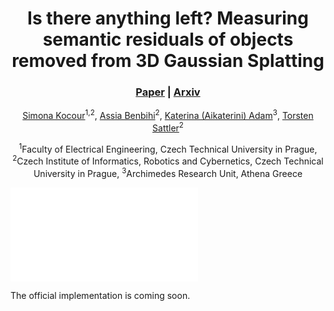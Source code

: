 <div align="center">

# Is there anything left? Measuring semantic residuals of objects removed from 3D Gaussian Splatting

<h3>
  <a href="https://arxiv.org/"><strong>Paper</strong></a> | 
  <a href="https://arxiv.org/"><strong>Arxiv</strong></a> 
</h3>

[Simona Kocour](https://simonakocour.github.io)<sup>1,2</sup>, [Assia Benbihi](https://abenbihi.github.io)<sup>2</sup>, [Katerina (Aikaterini) Adam](https://scholar.google.gr/citations?user=cbBEMgYAAAAJ&hl=el)<sup>3</sup>, [Torsten Sattler](https://tsattler.github.io)<sup>2</sup>

<sup>1</sup>Faculty of Electrical Engineering, Czech Technical University in Prague, <sup>2</sup>Czech Institute of Informatics, Robotics and Cybernetics, Czech Technical University in Prague, <sup>3</sup>Archimedes Research Unit, Athena Greece

</div>

![Teaser image](assets/teaser_figure_sags_garden_table.pdf)

The official implementation is coming soon.
